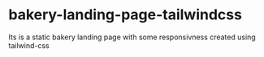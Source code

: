 # bakery-landing-page-tailwindcss
Its is a static bakery landing page with some responsivness created using tailwind-css
